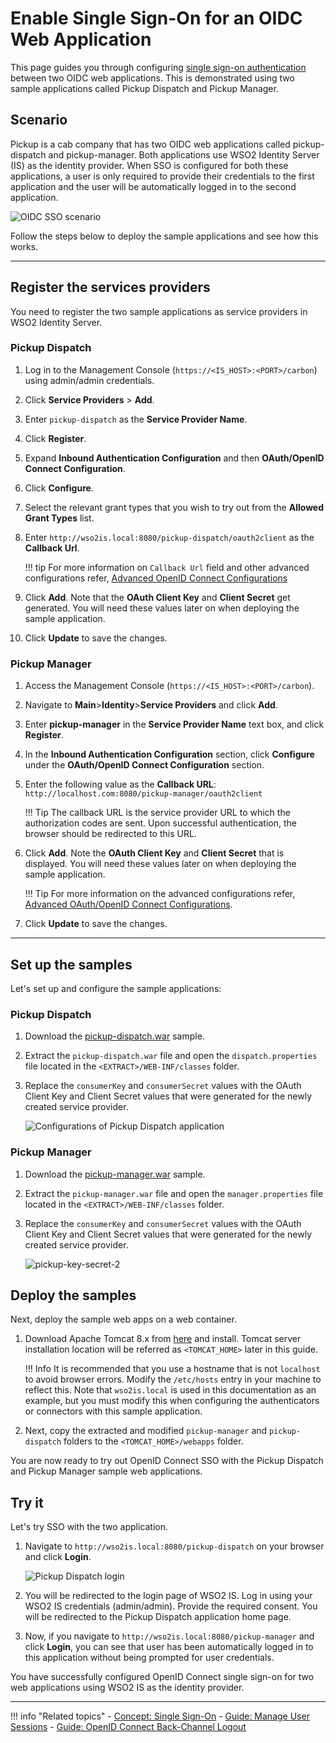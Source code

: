 # Enable Single Sign-On for an OIDC Web Application

This page guides you through configuring [single sign-on authentication]({{base_path}}/references/concepts/single-sign-on) between two OIDC web applications. This is demonstrated using two sample applications called Pickup Dispatch and Pickup Manager.

## Scenario

Pickup is a cab company that has two OIDC web applications called pickup-dispatch and pickup-manager. Both applications use WSO2 Identity Server (IS) as the identity provider. When SSO is configured for both these applications, a user is only required to provide their credentials to the first application and the user will be automatically logged in to the second application.

![OIDC SSO scenario]({{base_path}}/assets/img/samples/oidc-sso-scenario-diagram.png)

Follow the steps below to deploy the sample applications and see how this works. 

----

## Register the services providers

You need to register the two sample applications as service providers in WSO2 Identity Server.

### Pickup Dispatch
1. Log in to the Management Console (`https://<IS_HOST>:<PORT>/carbon`) using admin/admin credentials. 

2. Click **Service Providers** > **Add**. 

3. Enter `pickup-dispatch` as the **Service Provider Name**.
 
4. Click **Register**.
    
5. Expand **Inbound Authentication Configuration** and then **OAuth/OpenID Connect Configuration**. 

6. Click **Configure**.   

7. Select the relevant grant types that you wish to try out from the **Allowed Grant Types** list. 
        
8.  Enter `http://wso2is.local:8080/pickup-dispatch/oauth2client` as the **Callback Url**.
    
    !!! tip
        For more information on `Callback Url` field and other advanced configurations
        refer, [Advanced OpenID Connect Configurations]({{base_path}}/guides/login/oauth-app-config-advanced)
        
9.  Click **Add**. Note that the **OAuth Client Key** and **Client Secret** get generated. You will need these values later on when deploying the sample application.

10.  Click **Update** to save the changes.

### Pickup Manager

1. Access the Management Console (`https://<IS_HOST>:<PORT>/carbon`).

2. Navigate to **Main**>**Identity**>**Service Providers** and click **Add**.

3. Enter **pickup-manager** in the **Service Provider Name** text box,
    and click **Register**.

4. In the **Inbound Authentication Configuration** section, click
    **Configure** under the **OAuth/OpenID Connect Configuration** section.
    
5. Enter the following value as the **Callback URL**: `http://localhost.com:8080/pickup-manager/oauth2client`

    !!! Tip
        The callback URL is the service provider URL to which the authorization codes are sent. Upon successful authentication, the browser should be redirected to this URL. 

6. Click **Add**. Note the **OAuth Client Key** and **Client Secret** that is displayed. You will need these values later on when deploying the sample application.

    !!! Tip
        For more information on the advanced configurations
        refer, [Advanced OAuth/OpenID Connect Configurations]({{base_path}}/guides/login/oauth-app-config-advanced).

5.  Click **Update** to save the changes.

----

## Set up the samples

Let's set up and configure the sample applications:

### Pickup Dispatch


1. Download the [pickup-dispatch.war](https://github.com/wso2/samples-is/releases/download/v4.5.1/pickup-dispatch.war) sample.

3.  Extract the `pickup-dispatch.war` file and open the `dispatch.properties` file located in the `<EXTRACT>/WEB-INF/classes` folder.

4. Replace the `consumerKey` and `consumerSecret` values with the OAuth Client Key and Client Secret values that were generated for the newly created service provider.

    ![Configurations of Pickup Dispatch application]({{base_path}}/assets/img/fragments/pickup-key-secret.png)

### Pickup Manager

1. Download the [pickup-manager.war](https://github.com/wso2/samples-is/releases/download/v4.5.1/pickup-manager.war) sample.

2. Extract the `pickup-manager.war` file and open the `manager.properties` file located in the `<EXTRACT>/WEB-INF/classes` folder.

3. Replace the `consumerKey` and `consumerSecret` values with the OAuth Client Key and Client Secret values that were generated for the newly created service provider.

    ![pickup-key-secret-2]({{base_path}}/assets/img/fragments/pickup-key-secret-2.png)

## Deploy the samples

Next, deploy the sample web apps on a web container.

1.  Download Apache Tomcat 8.x from
[here](https://tomcat.apache.org/download-80.cgi) and install. Tomcat
server installation location will be referred as `<TOMCAT_HOME>` later
in this guide.      
    
    !!! Info
        It is recommended that you use a hostname that is not `localhost` to avoid browser errors. Modify the `/etc/hosts` entry in your machine to reflect this. Note that `wso2is.local` is used in this documentation as an example, but you must modify this when configuring the authenticators or connectors with this sample application.

4.  Next, copy the extracted and modified `pickup-manager` and `pickup-dispatch` folders to the `<TOMCAT_HOME>/webapps` folder.

You are now ready to try out OpenID Connect SSO with the Pickup Dispatch and Pickup Manager sample web applications.

## Try it

Let's try SSO with the two application.

1. Navigate to `http://wso2is.local:8080/pickup-dispatch` on your browser and click **Login**.

    ![Pickup Dispatch login]({{base_path}}/assets/img/samples/dispatch-login.png)

2. You will be redirected to the login page of WSO2 IS. Log in using your WSO2 IS credentials (admin/admin). Provide the required consent.
You will be redirected to the Pickup Dispatch application home page.

3. Now, if you navigate to `http://wso2is.local:8080/pickup-manager` and click **Login**, you can see that user has been automatically logged in to this application without being prompted for user credentials.

You have successfully configured OpenID Connect single sign-on for two web applications using WSO2 IS as the identity provider.

----

!!! info "Related topics"
    - [Concept: Single Sign-On]({{base_path}}/references/concepts/single-sign-on)
    - [Guide: Manage User Sessions]({{base_path}}/guides/login/session-management-logout)
    - [Guide: OpenID Connect Back-Channel Logout]({{base_path}}/guides/login/oidc-backchannel-logout)